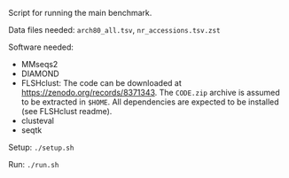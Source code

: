 Script for running the main benchmark.

Data files needed: `arch80_all.tsv`, `nr_accessions.tsv.zst`

Software needed:

- MMseqs2
- DIAMOND
- FLSHclust: The code can be downloaded at https://zenodo.org/records/8371343.
  The `CODE.zip` archive is assumed to be extracted in `$HOME`. All dependencies
  are expected to be installed (see FLSHclust readme).
- clusteval
- seqtk

Setup: `./setup.sh`

Run: `./run.sh`
